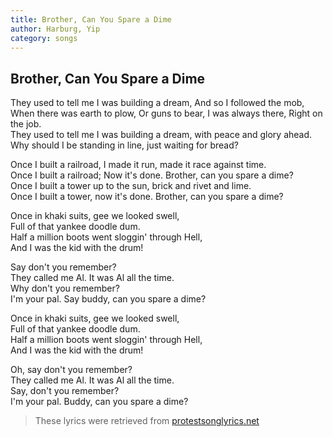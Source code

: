 ```yaml
---
title: Brother, Can You Spare a Dime
author: Harburg, Yip
category: songs
---
```


## Brother, Can You Spare a Dime

They used to tell me I was building a dream, And so I followed the mob,  
When there was earth to plow, Or guns to bear, I was always there, Right on the job.  
They used to tell me I was building a dream, with peace and glory ahead.  
Why should I be standing in line, just waiting for bread?

Once I built a railroad, I made it run, made it race against time.  
Once I built a railroad; Now it's done. Brother, can you spare a dime?  
Once I built a tower up to the sun, brick and rivet and lime.  
Once I built a tower, now it's done. Brother, can you spare a dime?

Once in khaki suits, gee we looked swell,  
Full of that yankee doodle dum.  
Half a million boots went sloggin' through Hell,  
And I was the kid with the drum!  

Say don't you remember?  
They called me Al. It was Al all the time.  
Why don't you remember?  
I'm your pal. Say buddy, can you spare a dime?

Once in khaki suits, gee we looked swell,  
Full of that yankee doodle dum.  
Half a million boots went sloggin' through Hell,  
And I was the kid with the drum!

Oh, say don't you remember?  
They called me Al. It was Al all the time.  
Say, don't you remember?  
I'm your pal. Buddy, can you spare a dime?

> These lyrics were retrieved from [protestsonglyrics.net](protestsonglyrics.net)
